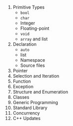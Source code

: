 1. Primitive Types
    - `bool`
    - `char`
    - Integer
    - Floating-point 
    - `void`
    - `array` and list
2. Declaration
   - `auto`
   - list
   - Namespace
   - Source files
3. Pointer
4. Selection and Iteration
5. Function
6. Exception
7. Structure and Enumeration
8. Classes
9. Generic Programming
10. Standard Library
11. Concurrency
12. C++ Updates